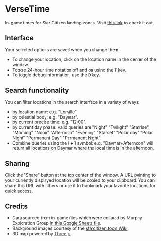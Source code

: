# VerseTime
In-game times for Star Citizen landing zones.
Visit [this link](https://dydrmr.github.io/VerseTime/) to check it out.

## Interface
Your selected options are saved when you change them.
- To change your location, click on the location name in the center of the window.
- Toggle 24-hour time notation off and on using the <kbd>T</kbd> key.
- To toggle debug information, use the <kbd>D</kbd> key.

## Search functionality
You can filter locations in the search interface in a variety of ways:
- by location name: e.g. "Lorville".
- by celestial body: e.g. "Daymar".
- by current precise time: e.g. "12:00".
- by current day phase: valid queries are "Night" "Twilight" "Starrise" "Morning" "Noon" "Afternoon" "Evening" "Starset" "Polar day" "Polar Night" "Permanent Day" "Permanent Night".
- Combine queries using the **[ + ]** symbol: e.g. "Daymar+Afternoon" will return all locations on Daymar where the local time is in the afternoon.

## Sharing
Click the "Share" button at the top center of the window. A URL pointing to your currently displayed location will be copied to your clipboard. You can share this URL with others or use it to bookmark your favorite locations for quick access.

## Credits
- Data sourced from in-game files which were collated by Murphy Exploration Group [in this Google Sheets file](https://docs.google.com/spreadsheets/d/1VydKNxBHdljhO8ANSEcZRWogInCh-6tAdjI1HcwFlVE/edit#gid=1238406064).
- Background images courtesy of the [starcitizen.tools Wiki](https://starcitizen.tools/Star_Citizen_Wiki).
- 3D map powered by [Three.js](https://threejs.org/).
